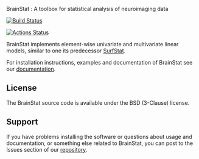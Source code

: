 BrainStat : A toolbox for statistical analysis of neuroimaging data

[![Build Status](https://dev.azure.com/MICA-LAB/brainstat/_apis/build/status/MICA-LAB.BrainStat?branchName=master)](https://dev.azure.com/MICA-LAB/brainstat/_build/latest?definitionId=1&branchName=master)


[![Actions Status](https://github.com/MICA-LAB/brainstat/workflows/Python%20package/badge.svg)](https://github.com/MICA-LAB/brainstat/actions)

BrainStat implements element-wise univariate and multivariate linear models, similar to one its predecessor [SurfStat](https://www.math.mcgill.ca/keith/surfstat/).

For installation instructions, examples and documentation of BrainStat see
our [documentation](https://brainstat.readthedocs.io).

License
-----------

The BrainStat source code is available under the BSD (3-Clause) license.

Support
-----------

If you have problems installing the software or questions about usage 
and documentation, or something else related to BrainStat, 
you can post to the Issues section of our [repository](https://github.com/MICA-LAB/BrainStat/issues).
